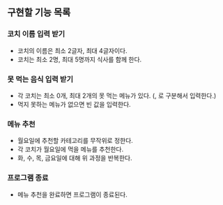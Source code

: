 ## 구현할 기능 목록

### 코치 이름 입력 받기

- 코치의 이름은 최소 2글자, 최대 4글자이다.
- 코치는 최소 2명, 최대 5명까지 식사를 함께 한다.

### 못 먹는 음식 입력 받기

- 각 코치는 최소 0개, 최대 2개의 못 먹는 메뉴가 있다. (, 로 구분해서 입력한다.)
- 먹지 못하는 메뉴가 없으면 빈 값을 입력한다.

### 메뉴 추천

- 월요일에 추천할 카테고리를 무작위로 정한다.
- 각 코치가 월요일에 먹을 메뉴를 추천한다.
- 화, 수, 목, 금요일에 대해 위 과정을 반복한다.

### 프로그램 종료

- 메뉴 추천을 완료하면 프로그램이 종료된다.

